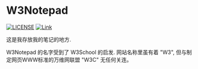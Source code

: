 # W3Notepad

[![LICENSE](https://img.shields.io/badge/License-CC0--1.0-green.svg?style=flat-square)](https://github.com/DolorHunter/W3Notepad/tree/5770f5feff4a1dfcf1f0f317001077c63d1b99d8/LICENSE/README.md) [![Link](https://img.shields.io/badge/Link-W3Notepad-yellow.svg?style=flat-square)](https://dolorhunter.gitbook.io/w3notepad/)

这是我存放我的笔记的地方.

W3Notepad 的名字受到了 W3School 的启发. 网站名称里虽有着 "W3", 但与制定网页WWW标准的万维网联盟 "W3C" 无任何关连。

